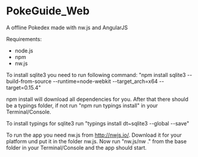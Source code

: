 # PokeGuide_Web
A offline Pokedex made with nw.js and AngularJS

Requirements:
- node.js
- npm
- nw.js

To install sqlite3 you need to run following command:
"npm install sqlite3 --build-from-source --runtime=node-webkit --target_arch=x64 --target=0.15.4"

npm install will download all dependencies for you. After that there should be a typings folder, if not run "npm run typings install" in your Terminal/Console.

To install typings for sqlite3 run "typings install dt~sqlite3 --global --save"

To run the app you need nw.js from http://nwjs.io/. Download it for your platform und put it in the folder nw.js. Now run "nw.js/nw ." from the base folder in your Terminal/Console and the app should start.
